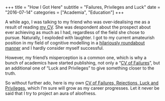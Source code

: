 +++
title = "How I Got Here"
subtitle = "Failures, Privileges and Luck"
date = "2016-07-14"
categories = ["Academia", "Education"]
+++

A while ago, I was talking to my friend who was over-idealising me as a result of reading [my CV](http://compneuro.uwaterloo.ca/files/people/aubin-cv.pdf). She was despondent about the prospect about ever achieving as much as I had, regardless of the field she chose to pursue. Naturally, I exploded with laughter. I got to my current amateurish position in my field of cognitive modelling in a [hilariously roundabout manner](http://compneuro.uwaterloo.ca/files/people/seanaubin/neurotweep_background.pdf) and I hardly consider myself successful.

However, my friend’s misperception is a common one, which is why a bunch of academics have started publishing, not only a “[CV of Failures](https://www.nature.com/naturejobs/science/articles/10.1038/nj7322-467a)”, but an additional one of “Luck and Privileges” to give something closer to the truth.

So without further ado, here is my own [CV of Failures, Rejections, Luck and Privileges](http://compneuro.uwaterloo.ca/files/people/seanaubin/alt-cv.pdf), which I’m sure will grow as my career progresses. Let it never be said that I try to project an aura of aloofness.
